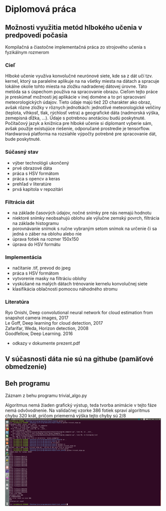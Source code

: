 # Diplomová práca

## Možnosti využitia metód hlbokého učenia v predpovedi počasia

Kompilačná a čiastočne implementačná práca zo strojového učenia
s fyzikálnym rozmerom

### Cieľ

Hlboké učenie využíva konvolučné neurónové siete, kde sa z dát učí tzv. kernel,
ktorý sa paralelne aplikuje na na všetky miesta na dátach a spracuje lokálne
okolie tohto miesta na zložku nadradenej dátovej úrovne. Táto metóda sa
s úspechom používa na spracovanie obrazu. Cieľom tejto práce je preskúmať
možnosti jej aplikácie v inej doméne a to pri spracovaní meteorologických
údajov. Tieto údaje majú tiež 2D charakter ako obraz, avšak rôzne zložky
v rôznych jednotkách: jednotlivé meteorologické veličiny (teplota, vlhkosť,
tlak, rýchlosť vetra) a geografické dáta (nadmorská výška, zemepisná dĺžka, ...).
Údaje s potrebnou anotáciou budú poskytnuté. Počítačový jazyk a knižnica
pre hlboké učenie si diplomant vyberie sám, avšak použije existujúce riešenie,
odporučané prostredie je tensorflow. Hardwarová platforma na rozsiahle
výpočty potrebné pre spracovanie dát, bude poskytnuté.

### Súčasný stav
- výber technológii ukončený 
- prvé obrazové dáta
- práca s HSV formátom
- práca s opencv a keras
- prehľad v literatúre
- prvá kapitola v repozitári 

### Filtrácia dát
- na základe časových údajov, nočné snímky pre nás nemajú hodnotu
- niektoré snímky neobsahujú oblohu ale výlučne zemský povrch, filtrácia na základe histogramu
- porovnávanie snímok s ručne vybraným setom snímok na určenie či sa jedná o záber na oblohu alebo nie
- úprava fotiek na rozmer 150x150
- úprava do HSV formátu

### Implementácia
- načítanie .tif, prevod do jpeg
- práca s HSV formátom
- vytvorenie masky na filtráciu oblohy
- vyskúšané na malých dátach trénovanie kernelu konvolučnej siete
- klasifikácia oblačnosti pomocou náhodného stromu

### Literatúra
 Ryo Onishi, Deep convolutional neural network for cloud estimation from snapshot camera images, 2017<br>
 Le Goff, Deep learning for cloud detection, 2017<br>
 Zafarifar, Weda, Horizon detection, 2008<br>
 Goodfellow, Deep Learning. 2016
 - odkazy v dokumente prezent.pdf

## V súčasnosti dáta nie sú na githube (pamäťové obmedzenie)


## Beh programu

Záznam z behu programu trivial_algo.py

Algoritmus nemá žiaden grafický výstup, teda tvorba animácie v tejto fáze nemá odvôvodnenie.
Na validačnej vzorke 386 fotiek spraví algoritmus chybu 320 krát, pričom priemerná výška tejto chyby sú 2/8
 <img src="trivial_algo.png" alt="hi" class="inline"/>

